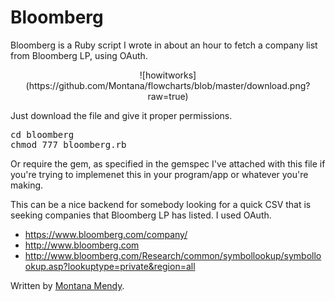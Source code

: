# Bloomberg
Bloomberg is a Ruby script I wrote in about an hour to fetch a company list from Bloomberg LP, using OAuth. 

<center>![howitworks](https://github.com/Montana/flowcharts/blob/master/download.png?raw=true)</center>

Just download the file and give it proper permissions.

<pre>cd bloomberg
chmod 777 bloomberg.rb</pre> 

Or require the gem, as specified in the gemspec I've attached with this file if you're trying to implemenet this in your program/app or whatever you're making.

This can be a nice backend for somebody looking for a quick CSV that is seeking companies that Bloomberg LP has listed. I used OAuth. 

* https://www.bloomberg.com/company/
* http://www.bloomberg.com
* http://www.bloomberg.com/Research/common/symbollookup/symbollookup.asp?lookuptype=private&region=all

Written by <a href="http://www.montanamendy.com">Montana Mendy</a>.
